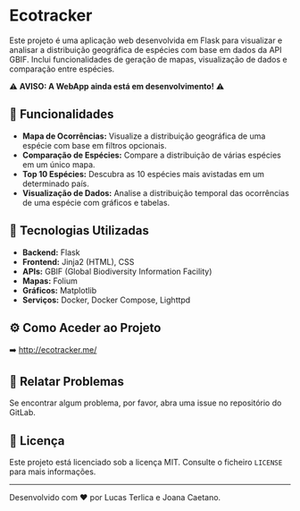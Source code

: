 # Ecotracker

Este projeto é uma aplicação web desenvolvida em Flask para visualizar e analisar a distribuição geográfica de espécies com base em dados da API GBIF. Inclui funcionalidades de geração de mapas, visualização de dados e comparação entre espécies.

⚠️ **AVISO: A WebApp ainda está em desenvolvimento!** ⚠️

## 📑 Funcionalidades

- **Mapa de Ocorrências:** Visualize a distribuição geográfica de uma espécie com base em filtros opcionais.
- **Comparação de Espécies:** Compare a distribuição de várias espécies em um único mapa.
- **Top 10 Espécies:** Descubra as 10 espécies mais avistadas em um determinado país.
- **Visualização de Dados:** Analise a distribuição temporal das ocorrências de uma espécie com gráficos e tabelas.

## 🚀 Tecnologias Utilizadas

- **Backend:** Flask
- **Frontend:** Jinja2 (HTML), CSS
- **APIs:** GBIF (Global Biodiversity Information Facility)
- **Mapas:** Folium
- **Gráficos:** Matplotlib
- **Serviços:** Docker, Docker Compose, Lighttpd

## ⚙️ Como Aceder ao Projeto

➡️ http://ecotracker.me/

## 🐛 Relatar Problemas

Se encontrar algum problema, por favor, abra uma issue no repositório do GitLab.

## 📄 Licença

Este projeto está licenciado sob a licença MIT. Consulte o ficheiro `LICENSE` para mais informações.

---

Desenvolvido com ❤️ por Lucas Terlica e Joana Caetano.

